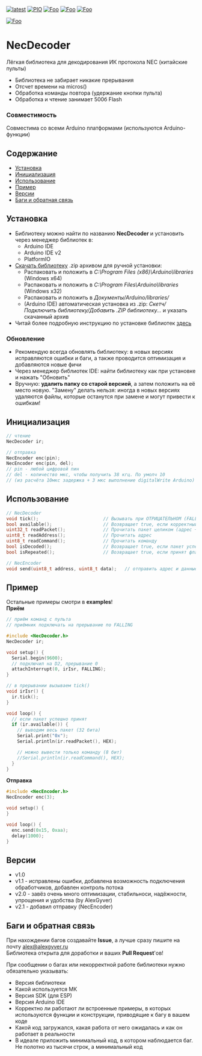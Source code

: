 [![latest](https://img.shields.io/github/v/release/GyverLibs/NecDecoder.svg?color=brightgreen)](https://github.com/GyverLibs/NecDecoder/releases/latest/download/NecDecoder.zip)
[![PIO](https://badges.registry.platformio.org/packages/gyverlibs/library/NecDecoder.svg)](https://registry.platformio.org/libraries/gyverlibs/NecDecoder)
[![Foo](https://img.shields.io/badge/Website-AlexGyver.ru-blue.svg?style=flat-square)](https://alexgyver.ru/)
[![Foo](https://img.shields.io/badge/%E2%82%BD%24%E2%82%AC%20%D0%9F%D0%BE%D0%B4%D0%B4%D0%B5%D1%80%D0%B6%D0%B0%D1%82%D1%8C-%D0%B0%D0%B2%D1%82%D0%BE%D1%80%D0%B0-orange.svg?style=flat-square)](https://alexgyver.ru/support_alex/)
[![Foo](https://img.shields.io/badge/README-ENGLISH-blueviolet.svg?style=flat-square)](https://github-com.translate.goog/GyverLibs/NecDecoder?_x_tr_sl=ru&_x_tr_tl=en)  

[![Foo](https://img.shields.io/badge/ПОДПИСАТЬСЯ-НА%20ОБНОВЛЕНИЯ-brightgreen.svg?style=social&logo=telegram&color=blue)](https://t.me/GyverLibs)

# NecDecoder
Лёгкая библиотека для декодирования ИК протокола NEC (китайские пульты)
- Библиотека не забирает никакие прерывания
- Отсчет времени на micros()
- Обработка команды повтора (удержание кнопки пульта)
- Обработка и чтение занимает 500б Flash

### Совместимость
Совместима со всеми Arduino платформами (используются Arduino-функции)

## Содержание
- [Установка](#install)
- [Инициализация](#init)
- [Использование](#usage)
- [Пример](#example)
- [Версии](#versions)
- [Баги и обратная связь](#feedback)

<a id="install"></a>
## Установка
- Библиотеку можно найти по названию **NecDecoder** и установить через менеджер библиотек в:
    - Arduino IDE
    - Arduino IDE v2
    - PlatformIO
- [Скачать библиотеку](https://github.com/GyverLibs/NecDecoder/archive/refs/heads/main.zip) .zip архивом для ручной установки:
    - Распаковать и положить в *C:\Program Files (x86)\Arduino\libraries* (Windows x64)
    - Распаковать и положить в *C:\Program Files\Arduino\libraries* (Windows x32)
    - Распаковать и положить в *Документы/Arduino/libraries/*
    - (Arduino IDE) автоматическая установка из .zip: *Скетч/Подключить библиотеку/Добавить .ZIP библиотеку…* и указать скачанный архив
- Читай более подробную инструкцию по установке библиотек [здесь](https://alexgyver.ru/arduino-first/#%D0%A3%D1%81%D1%82%D0%B0%D0%BD%D0%BE%D0%B2%D0%BA%D0%B0_%D0%B1%D0%B8%D0%B1%D0%BB%D0%B8%D0%BE%D1%82%D0%B5%D0%BA)
### Обновление
- Рекомендую всегда обновлять библиотеку: в новых версиях исправляются ошибки и баги, а также проводится оптимизация и добавляются новые фичи
- Через менеджер библиотек IDE: найти библиотеку как при установке и нажать "Обновить"
- Вручную: **удалить папку со старой версией**, а затем положить на её место новую. "Замену" делать нельзя: иногда в новых версиях удаляются файлы, которые останутся при замене и могут привести к ошибкам!


<a id="init"></a>
## Инициализация
```cpp
// чтение
NecDecoder ir;

// отправка
NecEncoder enc(pin);
NecEncoder enc(pin, del);
// pin - любой цифровой пин
// del - количество мкс, чтобы получить 38 кгц. По умолч 10
// (из расчёта 10мкс задержка + 3 мкс выполнение digitalWrite Arduino)
```

<a id="usage"></a>
## Использование
```cpp
// NecDecoder
void tick();                        // Вызывать при ОТРИЦАТЕЛЬНОМ (FALLING) фронте на пине ИК приемника в прерывании
bool available();                   // Возвращает true, если корректный пакет прочитан или повторён (isDecoded() + isRepeated())
uint32_t readPacket();              // Прочитать пакет целиком (адрес + ~адрес + команда + ~команда)
uint8_t readAddress();              // Прочитать адрес
uint8_t readCommand();              // Прочитать команду
bool isDecoded();                   // Возвращает true, если пакет успешно декодирован
bool isRepeated();                  // Возвращает true, если принят флаг повтора команды

// NecEncoder
void send(uint8_t address, uint8_t data);   // отправить адрес и данные
```

<a id="example"></a>
## Пример
Остальные примеры смотри в **examples**!  
**Приём**
```cpp
// приём команд с пульта
// приёмник подключать на прерывание по FALLING

#include <NecDecoder.h>
NecDecoder ir;

void setup() {
  Serial.begin(9600);
  // подключил на D2, прерывание 0
  attachInterrupt(0, irIsr, FALLING);
}

// в прерывании вызываем tick()
void irIsr() {
  ir.tick();
}

void loop() {
  // если пакет успешно принят
  if (ir.available()) {
    // выводим весь пакет (32 бита)
    Serial.print("0x");
    Serial.println(ir.readPacket(), HEX);

    // можно вывести только команду (8 бит)
    //Serial.println(ir.readCommand(), HEX);
  }
}
```

**Отправка**
```cpp
#include <NecEncoder.h>
NecEncoder enc(3);

void setup() {
}

void loop() {
  enc.send(0x15, 0xaa);
  delay(1000);
}
```

<a id="versions"></a>
## Версии
- v1.0
- v1.1 - исправлены ошибки, добавлена возможность подключения обработчиков, добавлен контроль потока
- v2.0 - завёз очень много оптимизации, стабильноси, надёжности, упрощения и удобства (by AlexGyver)
- v2.1 - добавил отправку (NecEncoder)

<a id="feedback"></a>
## Баги и обратная связь
При нахождении багов создавайте **Issue**, а лучше сразу пишите на почту [alex@alexgyver.ru](mailto:alex@alexgyver.ru)  
Библиотека открыта для доработки и ваших **Pull Request**'ов!


При сообщении о багах или некорректной работе библиотеки нужно обязательно указывать:
- Версия библиотеки
- Какой используется МК
- Версия SDK (для ESP)
- Версия Arduino IDE
- Корректно ли работают ли встроенные примеры, в которых используются функции и конструкции, приводящие к багу в вашем коде
- Какой код загружался, какая работа от него ожидалась и как он работает в реальности
- В идеале приложить минимальный код, в котором наблюдается баг. Не полотно из тысячи строк, а минимальный код
